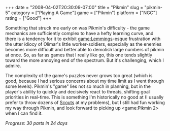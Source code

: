 +++
date = "2008-04-02T20:30:09-07:00"
title = "Pikmin"
slug = "pikmin-5"
category = ["Playing A Game"]
game = ["Pikmin"]
platform = ["NGC"]
rating = ["Good"]
+++

Something that struck me early on was Pikmin's difficulty - the game mechanics are sufficiently complex to have a hefty learning curve, and there is a tendency for it to exhibit <game:Lemmings>-esque frustration with the utter idiocy of Olimar's little worker-soldiers, especially as the enemies becomes more difficult and better able to demolish large numbers of pikmin at once.  So, as far as games that I really like go, this one tends slightly toward the more annoying end of the spectrum.  But it's challenging, which I admire.

The complexity of the game's puzzles never grows too great (which is good, because I had serious concerns about my time limit as I went through some levels).  Pikmin's "game" lies not so much in planning, but in the player's ability to quickly and decisively react to threats, shifting goal priorities in real-time.  This is something I'm historically no good at (I usually prefer to throw dozens of [Scouts](game:StarCraft) at my problems), but I still had fun working my way through Pikmin, and look forward to picking up <game:Pikmin 2> when I can find it.

<i>Progress: 30 parts in 24 days</i>